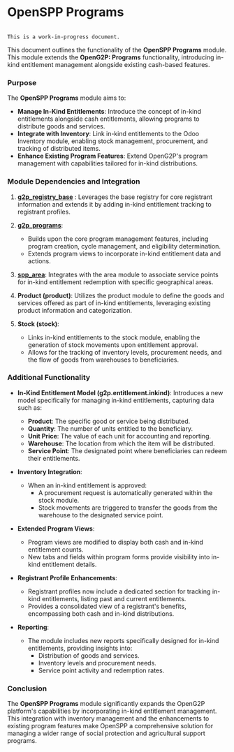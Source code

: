 # OpenSPP Programs

```{warning}

This is a work-in-progress document.
```

This document outlines the functionality of the **OpenSPP Programs** module.  This module extends the **OpenG2P: Programs** functionality, introducing in-kind entitlement management alongside existing cash-based features.

### Purpose

The **OpenSPP Programs** module aims to:

* **Manage In-Kind Entitlements**:  Introduce the concept of in-kind entitlements alongside cash entitlements, allowing programs to distribute goods and services.
* **Integrate with Inventory**: Link in-kind entitlements to the Odoo Inventory module, enabling stock management, procurement, and tracking of distributed items.
* **Enhance Existing Program Features**: Extend OpenG2P's program management with capabilities tailored for in-kind distributions.

### Module Dependencies and Integration

1. **[g2p_registry_base](g2p_registry_base)** : Leverages the base registry for core registrant information and extends it by adding in-kind entitlement tracking to registrant profiles.

2. **[g2p_programs](g2p_programs)**: 
    * Builds upon the core program management features, including program creation, cycle management, and eligibility determination.
    * Extends program views to incorporate in-kind entitlement data and actions.

3. **[spp_area](spp_area)**: Integrates with the area module to associate service points for in-kind entitlement redemption with specific geographical areas.

4. **Product (product)**: Utilizes the product module to define the goods and services offered as part of in-kind entitlements, leveraging existing product information and categorization.

5. **Stock (stock)**: 
    * Links in-kind entitlements to the stock module, enabling the generation of stock movements upon entitlement approval.
    * Allows for the tracking of inventory levels, procurement needs, and the flow of goods from warehouses to beneficiaries.

### Additional Functionality

* **In-Kind Entitlement Model (g2p.entitlement.inkind)**: Introduces a new model specifically for managing in-kind entitlements, capturing data such as:
    * **Product**: The specific good or service being distributed.
    * **Quantity**: The number of units entitled to the beneficiary.
    * **Unit Price**: The value of each unit for accounting and reporting.
    * **Warehouse**:  The location from which the item will be distributed.
    * **Service Point**: The designated point where beneficiaries can redeem their entitlements.

* **Inventory Integration**:
    * When an in-kind entitlement is approved:
        * A procurement request is automatically generated within the stock module.
        * Stock movements are triggered to transfer the goods from the warehouse to the designated service point.

* **Extended Program Views**:
    * Program views are modified to display both cash and in-kind entitlement counts.
    * New tabs and fields within program forms provide visibility into in-kind entitlement details. 

* **Registrant Profile Enhancements**:
    * Registrant profiles now include a dedicated section for tracking in-kind entitlements, listing past and current entitlements.
    * Provides a consolidated view of a registrant's benefits, encompassing both cash and in-kind distributions. 

* **Reporting**:
    * The module includes new reports specifically designed for in-kind entitlements, providing insights into:
        * Distribution of goods and services.
        * Inventory levels and procurement needs.
        * Service point activity and redemption rates.

### Conclusion

The **OpenSPP Programs** module significantly expands the OpenG2P platform's capabilities by incorporating in-kind entitlement management.  This integration with inventory management and the enhancements to existing program features make OpenSPP a comprehensive solution for managing a wider range of social protection and agricultural support programs. 
